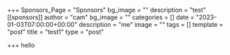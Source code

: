 +++
Sponsors_Page = "Sponsors"
bg_image = ""
description = "test"
[[sponsors]]
author = "cam"
bg_image = ""
categories = []
date = "2023-01-03T07:00:00+00:00"
description = "me"
image = ""
tags = []
template = "post"
title = "test1"
type = "post"

+++
hello